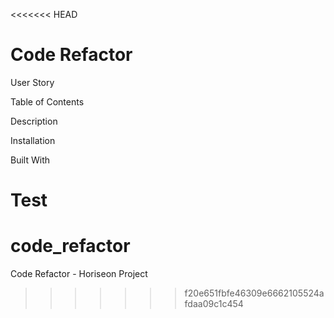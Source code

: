 <<<<<<< HEAD
# Code Refactor

User Story

Table of Contents

Description

Installation

Built With

Test
=======
# code_refactor
Code Refactor - Horiseon Project
>>>>>>> f20e651fbfe46309e6662105524afdaa09c1c454
